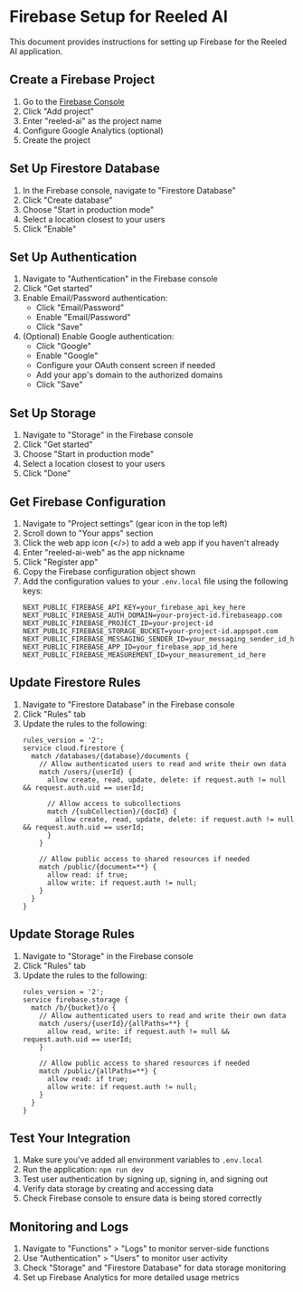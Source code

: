 # Firebase Setup for Reeled AI

This document provides instructions for setting up Firebase for the Reeled AI application.

## Create a Firebase Project

1. Go to the [Firebase Console](https://console.firebase.google.com/)
2. Click "Add project"
3. Enter "reeled-ai" as the project name
4. Configure Google Analytics (optional)
5. Create the project

## Set Up Firestore Database

1. In the Firebase console, navigate to "Firestore Database"
2. Click "Create database"
3. Choose "Start in production mode"
4. Select a location closest to your users
5. Click "Enable"

## Set Up Authentication

1. Navigate to "Authentication" in the Firebase console
2. Click "Get started"
3. Enable Email/Password authentication:
   - Click "Email/Password"
   - Enable "Email/Password"
   - Click "Save"
4. (Optional) Enable Google authentication:
   - Click "Google"
   - Enable "Google"
   - Configure your OAuth consent screen if needed
   - Add your app's domain to the authorized domains
   - Click "Save"

## Set Up Storage

1. Navigate to "Storage" in the Firebase console
2. Click "Get started"
3. Choose "Start in production mode"
4. Select a location closest to your users
5. Click "Done"

## Get Firebase Configuration

1. Navigate to "Project settings" (gear icon in the top left)
2. Scroll down to "Your apps" section
3. Click the web app icon (</>) to add a web app if you haven't already
4. Enter "reeled-ai-web" as the app nickname
5. Click "Register app"
6. Copy the Firebase configuration object shown
7. Add the configuration values to your `.env.local` file using the following keys:
   ```
   NEXT_PUBLIC_FIREBASE_API_KEY=your_firebase_api_key_here
   NEXT_PUBLIC_FIREBASE_AUTH_DOMAIN=your-project-id.firebaseapp.com
   NEXT_PUBLIC_FIREBASE_PROJECT_ID=your-project-id
   NEXT_PUBLIC_FIREBASE_STORAGE_BUCKET=your-project-id.appspot.com
   NEXT_PUBLIC_FIREBASE_MESSAGING_SENDER_ID=your_messaging_sender_id_here
   NEXT_PUBLIC_FIREBASE_APP_ID=your_firebase_app_id_here
   NEXT_PUBLIC_FIREBASE_MEASUREMENT_ID=your_measurement_id_here
   ```

## Update Firestore Rules

1. Navigate to "Firestore Database" in the Firebase console
2. Click "Rules" tab
3. Update the rules to the following:
   ```
   rules_version = '2';
   service cloud.firestore {
     match /databases/{database}/documents {
       // Allow authenticated users to read and write their own data
       match /users/{userId} {
         allow create, read, update, delete: if request.auth != null && request.auth.uid == userId;
         
         // Allow access to subcollections
         match /{subCollection}/{docId} {
           allow create, read, update, delete: if request.auth != null && request.auth.uid == userId;
         }
       }
       
       // Allow public access to shared resources if needed
       match /public/{document=**} {
         allow read: if true;
         allow write: if request.auth != null;
       }
     }
   }
   ```

## Update Storage Rules

1. Navigate to "Storage" in the Firebase console
2. Click "Rules" tab
3. Update the rules to the following:
   ```
   rules_version = '2';
   service firebase.storage {
     match /b/{bucket}/o {
       // Allow authenticated users to read and write their own data
       match /users/{userId}/{allPaths=**} {
         allow read, write: if request.auth != null && request.auth.uid == userId;
       }
       
       // Allow public access to shared resources if needed
       match /public/{allPaths=**} {
         allow read: if true;
         allow write: if request.auth != null;
       }
     }
   }
   ```

## Test Your Integration

1. Make sure you've added all environment variables to `.env.local`
2. Run the application: `npm run dev`
3. Test user authentication by signing up, signing in, and signing out
4. Verify data storage by creating and accessing data
5. Check Firebase console to ensure data is being stored correctly

## Monitoring and Logs

1. Navigate to "Functions" > "Logs" to monitor server-side functions
2. Use "Authentication" > "Users" to monitor user activity
3. Check "Storage" and "Firestore Database" for data storage monitoring
4. Set up Firebase Analytics for more detailed usage metrics 